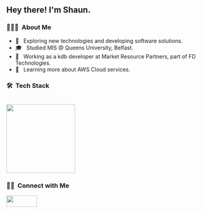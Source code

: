 <h2> Hey there! I'm Shaun.</h2>

<h3> 👨🏻‍💻 &nbsp;About Me </h3>

- 🤔 &nbsp; Exploring new technologies and developing software solutions.
- 🎓 &nbsp; Studied MIS @ Queens University, Belfast.
- 💼 &nbsp; Working as a kdb developer at Market Resource Partners, part of FD Technologies.
- 🌱 &nbsp; Learning more about AWS Cloud services.

<h3> 🛠 &nbsp;Tech Stack</h3>
  
<br/>

<a href="https://github.com/AVS1508">
  <img height="180em" src="https://github-readme-stats.vercel.app/api?username=scinnamond01&theme=buefy&show_icons=true" />
</a>

<br/>

<h3> 🤝🏻 &nbsp;Connect with Me </h3>

<a href="https://www.linkedin.com/in/shaun-cinnamond-877a5866/" target="blank"><img align="center" src="https://img.shields.io/badge/LinkedIn-0077B5?style=for-the-badge&logo=linkedin&logoColor=white" height="30" width="80" /></a>
